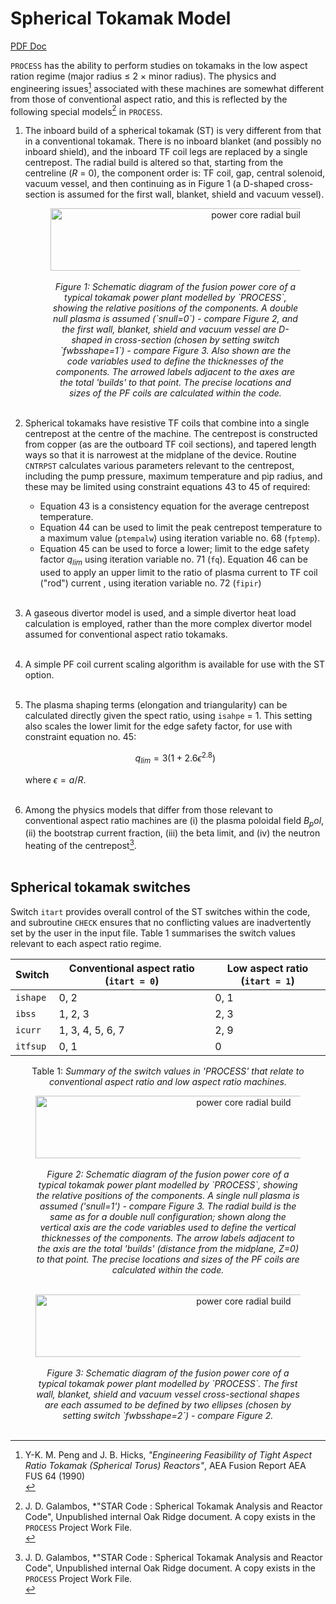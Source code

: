 # Spherical Tokamak Model

[PDF Doc](./media/STdoc.pdf)

`PROCESS` has the ability to perform studies on tokamaks in the low aspect ration regime (major radius $\leq$ 2 $\times$ minor radius). The physics and engineering issues[^1] associated with these machines are somewhat different from those of conventional aspect ratio, and this is reflected by the following special models[^2] in `PROCESS`.

1. The inboard build of a spherical tokamak (ST) is very different from that in a conventional tokamak. There is no inboard blanket (and possibly no inboard shield), and the inboard TF coil legs are replaced by a single centrepost. The radial build is altered so that, starting from the centreline (*R* = 0), the component order is: TF coil, gap, central solenoid, vacuum vessel, and then continuing as in Figure 1 (a D-shaped cross-section is assumed for the first wall, blanket, shield and vacuum vessel).<br>

    <figure>
        <center>
        <img src="../../img/build_d.png" alt="power core radial build" 
        title="Schematic diagram of the Power Core radial build" 
        width="650" height="100" />
        <br><br>
        <figcaption><i>Figure 1: Schematic diagram of the fusion power core of a typical tokamak power plant modelled by `PROCESS`, showing the relative positions of the components. A double null plasma is assumed (`snull=0`) - compare Figure 2, and the first wall, blanket, shield and vacuum vessel are D-shaped in cross-section (chosen by setting switch `fwbsshape=1`) - compare Figure 3. Also shown are the code variables used to define the thicknesses of the components. The arrowed labels adjacent to the axes are the total 'builds' to that point. The precise locations and sizes of the PF coils are calculated within the code.
        </i></figcaption>
        <br>
        </center>
    </figure>

2. Spherical tokamaks have resistive TF coils that combine into a single centrepost at the centre of the machine. The centrepost is constructed from copper (as are the outboard TF coil sections), and tapered length ways so that it is narrowest at the midplane of the device. Routine `CNTRPST` calculates various parameters relevant to the centrepost, including the pump pressure, maximum temperature and pip radius, and these may be limited using constraint equations 43 to 45 of required:
    * Equation 43 is a consistency equation for the average centrepost temperature.
    * Equation 44 can be used to limit the peak centrepost temperature to a maximum value (`ptempalw`) using iteration variable no. 68 (`fptemp`).
    * Equation 45 can be used to force a lower; limit to the edge safety factor *q$_{lim}$* using iteration variable no. 71 (`fq`).
    Equation 46 can be used to apply an upper limit to the ratio of plasma current to TF coil ("rod") current , using iteration variable no. 72 (`fipir`)<br></br>

3. A gaseous divertor model is used, and a simple divertor heat load calculation is employed, rather than the more complex divertor model assumed for conventional aspect ratio tokamaks. <br></br>

4. A simple PF coil current scaling algorithm is available for use with the ST option. <br></br>

5. The plasma shaping terms (elongation and triangularity) can be calculated directly given the spect ratio, using `isahpe` = 1. This setting also scales the lower limit for the edge safety factor, for use with constraint equation no. 45:

    $$
    q_{lim} = 3 (1 + 2.6 \epsilon^{2.8})
    $$

    where ${\epsilon = a/R}$. <br></br>

6. Among the physics models that differ from those relevant to conventional aspect ratio machines are (i) the plasma poloidal field *B$_pol$*, (ii) the bootstrap current fraction, (iii) the beta limit, and (iv) the neutron heating of the centrepost[^2]. <br></br>

## Spherical tokamak switches

Switch `itart` provides overall control of the ST switches within the code, and subroutine `CHECK` ensures that no conflicting values are inadvertently set by the user in the input file. Table 1 summarises the switch values relevant to each aspect ratio regime.

| Switch | Conventional aspect ratio (`itart = 0`) | Low aspect ratio (`itart = 1`) |
| --- | --- | --- |
| `ishape` | 0, 2 | 0, 1 |
| `ibss` | 1, 2, 3 | 2, 3 |
| `icurr` | 1, 3, 4, 5, 6, 7 | 2, 9 |
| `itfsup` | 0, 1 | 0 |

<center>Table 1: <i> Summary of the switch values in 'PROCESS' that relate to conventional aspect ratio and low aspect ratio machines.</i></center>

<figure>
    <center>
    <img src="../../img/build_e_snd.png" alt="power core radial build" 
    title="Schematic diagram of the Power Core radial build" 
    width="650" height="100" />
    <br><br>
    <figcaption><i>Figure 2: Schematic diagram of the fusion power core of a typical tokamak power plant modelled by `PROCESS`, showing the relative positions of the components. A single null plasma is assumed ('snull=1') - compare Figure 3. The radial build is the same as for a double null configuration; shown along the vertical axis are the code variables used to define the vertical thicknesses of the components. The arrow labels adjacent to the axis are the total 'builds' (distance from the midplane, Z=0) to that point. The precise locations and sizes of the PF coils are calculated within the code.
    </i></figcaption>
    <br>
    </center>
</figure>

<figure>
    <center>
    <img src="../../img/build_e.png" alt="power core radial build" 
    title="Schematic diagram of the Power Core radial build" 
    width="650" height="100" />
    <br><br>
    <figcaption><i>Figure 3: Schematic diagram of the fusion power core of a typical tokamak power plant modelled by `PROCESS`. The first wall, blanket, shield and vacuum vessel cross-sectional shapes are each assumed to be defined by two ellipses (chosen by setting switch `fwbsshape=2`) - compare Figure 2.
    </i></figcaption>
    <br>
    </center>
</figure>

[^1]: Y-K. M. Peng and J. B. Hicks, *"Engineering Feasibility of Tight Aspect Ratio Tokamak (Spherical Torus) Reactors"*, AEA Fusion Report AEA FUS 64 (1990)<br>
[^2]: J. D. Galambos, *"STAR Code : Spherical Tokamak Analysis and Reactor Code", Unpublished internal Oak Ridge document. A copy exists in the `PROCESS` Project Work File[^3].<br>
[^3]: P. J. Knight, *"`PROCESS` Reactor Systems Code"*, AEA Fusion Project Work File, F/RS/CIRE5523/PWF (1992)<br>